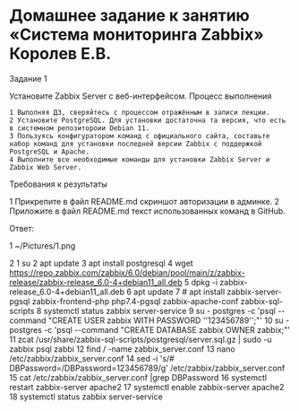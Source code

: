 # Домашнее задание к занятию «Система мониторинга Zabbix» Королев Е.В.

Задание 1

Установите Zabbix Server с веб-интерфейсом.
Процесс выполнения

    1 Выполняя ДЗ, сверяйтесь с процессом отражённым в записи лекции.
    2 Установите PostgreSQL. Для установки достаточна та версия, что есть в системном репозитороии Debian 11.
    3 Пользуясь конфигуратором команд с официального сайта, составьте набор команд для установки последней версии Zabbix с поддержкой PostgreSQL и Apache.
    4 Выполните все необходимые команды для установки Zabbix Server и Zabbix Web Server.

Требования к результаты

   1 Прикрепите в файл README.md скриншот авторизации в админке.
   2 Приложите в файл README.md текст использованных команд в GitHub.


Ответ:

1 ~/Pictures/1.png

2 
  1 su
2 apt update
3 apt install postgresql
4 wget https://repo.zabbix.com/zabbix/6.0/debian/pool/main/z/zabbix-release/zabbix-release_6.0-4+debian11_all.deb
5 dpkg -i zabbix-release_6.0-4+debian11_all.deb
6 apt update 
7  # apt install zabbix-server-pgsql zabbix-frontend-php php7.4-pgsql zabbix-apache-conf zabbix-sql-scripts
8  systemctl status zabbix server-service
9 su - postgres -c 'psql --command "CREATE USER zabbix WITH PASSWORD '\'123456789\'';"'
10 su - postgres -c 'psql --command "CREATE DATABASE zabbix OWNER zabbix;"'
11 zcat /usr/share/zabbix-sql-scripts/postgresql/server.sql.gz | sudo -u zabbix psql zabbi
12 find / -name zabbix_server.conf
13 nano /etc/zabbix/zabbix_server.conf
14 sed -i 's/# DBPassword=/DBPassword=123456789/g' /etc/zabbix/zabbix_server.conf
15 cat /etc/zabbix/zabbix_server.conf |grep DBPassword
16 systemctl restart zabbix-server apache2
17 systemctl enable zabbix-server apache2
18 systemctl status zabbix server-service

